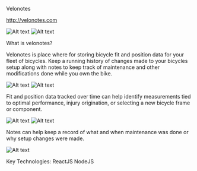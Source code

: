 Velonotes

http://velonotes.com

![Alt text](./readme-images/landing_page.png "Screen Shots")
![Alt text](./readme-images/gallery_page.png "Screen Shots")

What is velonotes?

Velonotes is place where for storing bicycle fit and position data for your fleet of bicycles.
Keep a running history of changes made to your bicycles setup along with notes to keep track of maintenance and other modifications done while you own the bike. 

![Alt text](./readme-images/add_bike_page.png "Screen Shots")
![Alt text](./readme-images/bike_detail_page.png "Screen Shots")

Fit and position data tracked over time can help identify measurements tied to optimal performance, injury origination, or selecting a new bicycle frame or component.

![Alt text](./readme-images/add_position_page.png "Screen Shots")
![Alt text](./readme-images/add_note_page.png "Screen Shots")

Notes can help keep a record of what and when maintenance was done or why setup changes were made.

![Alt text](./readme-images/grid_page.png "Screen Shots")

Key Technologies:
ReactJS
NodeJS